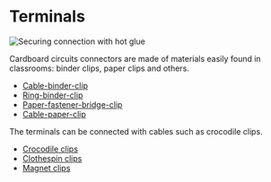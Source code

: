 # Terminals

![Securing connection with hot glue]({{site.baseurl}}/assets/terminals.jpg)

Cardboard circuits connectors are made of materials easily found in classrooms: binder clips, paper clips and others.

* [Cable-binder-clip]({{site.baseurl}}/terminals/cable-binder-clip)
* [Ring-binder-clip]({{site.baseurl}}/terminals/ring-binder-clip)
* [Paper-fastener-bridge-clip]({{site.baseurl}}/terminals/paper-fastener-bridge)
* [Cable-paper-clip]({{site.baseurl}}/terminals/cable-paper-clip)

The terminals can be connected with cables such as crocodile clips.

* [Crocodile clips]({{site.baseurl}}/terminals/crocodile-clips)
* [Clothespin clips]({{site.baseurl}}/terminals/clothespin-clips)
* [Magnet clips]({{site.baseurl}}/terminals/magnet-clips)

